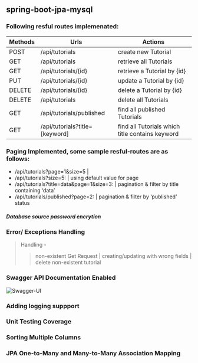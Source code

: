 ## spring-boot-jpa-mysql

### Following resful routes implemenated:

|Methods	    |Urls	                                 | Actions                              			|
|-------------- |----------------------------------------|--------------------------------------------------|
| POST	      	| /api/tutorials	                     | create new Tutorial								|
| GET	        | /api/tutorials	                     | retrieve all Tutorials							|
| GET	        | /api/tutorials/{id}	                 | retrieve a Tutorial by {id}						|
| PUT	        | /api/tutorials/{id}	                 | update a Tutorial by {id}						|
| DELETE	    | /api/tutorials/{id}	                 | delete a Tutorial by {id}						|
| DELETE	    | /api/tutorials	                     | delete all Tutorials								|
| GET	        | /api/tutorials/published	             | find all published Tutorials						|
| GET	        | /api/tutorials?title=[keyword]	     | find all Tutorials which title contains keyword	|


### Paging Implemented, some sample resful-routes are as follows:

* /api/tutorials?page=1&size=5  |
* /api/tutorials?size=5: | using default value for page
* /api/tutorials?title=data&page=1&size=3: | pagination & filter by title containing ‘data’
* /api/tutorials/published?page=2: | pagination & filter by ‘published’ status

##### Database source password encrytion

### Error/ Exceptions Handling
> Handling - 
>> non-existent Get Request |  creating/updating with wrong fields  | delete non-existent tutorial

### Swagger API Documentation Enabled
![Swagger-UI](https://user-images.githubusercontent.com/44445642/187128941-29905d5f-44a1-4c09-b8c1-21a88f1faccd.png)



### Adding logging suppport




### Unit Testing Coverage


### Sorting Multiple Columns


### JPA One-to-Many and Many-to-Many Association Mapping





